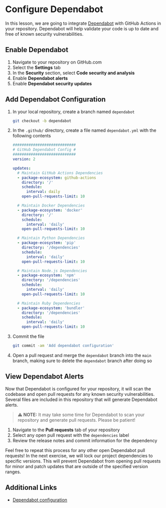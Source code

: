 # Configure Dependabot

In this lesson, we are going to integrate [Dependabot](https://dependabot.com/)
with GitHub Actions in your repository. Dependabot will help validate your code
is up to date and free of known security vulnerabilities.

## Enable Dependabot

1. Navigate to your repository on GitHub.com
2. Select the **Settings** tab
3. In the **Security** section, select **Code security and analysis**
4. Enable **Dependabot alerts**
5. Enable **Dependabot security updates**

## Add Dependabot Configuration

1. In your local repository, create a branch named `dependabot`

   ```bash
   git checkout -b dependabot
   ```

2. In the `.github/` directory, create a file named `dependabot.yml` with the
   following contents

   ```yaml
   ############################
   # GitHub Dependabot Config #
   ############################
   version: 2

   updates:
     # Maintain GitHub Actions Dependencies
     - package-ecosystem: github-actions
       directory: '/'
       schedule:
         interval: daily
       open-pull-requests-limit: 10

     # Maintain Docker Dependencies
     - package-ecosystem: 'docker'
       directory: '/'
       schedule:
         interval: 'daily'
       open-pull-requests-limit: 10

     # Maintain Python Dependencies
     - package-ecosystem: 'pip'
       directory: '/dependencies'
       schedule:
         interval: 'daily'
       open-pull-requests-limit: 10

     # Maintain Node.js Dependencies
     - package-ecosystem: 'npm'
       directory: '/dependencies'
       schedule:
         interval: 'daily'
       open-pull-requests-limit: 10

     # Maintain Ruby Dependencies
     - package-ecosystem: 'bundler'
       directory: '/dependencies'
       schedule:
         interval: 'daily'
       open-pull-requests-limit: 10
   ```

3. Commit the file

   ```bash
   git commit -am 'Add dependabot configuration'
   ```

4. Open a pull request and merge the `dependabot` branch into the `main` branch,
   making sure to delete the `dependabot` branch after doing so

## View Dependabot Alerts

Now that Dependabot is configured for your repository, it will scan the codebase
and open pull requests for any known security vulnerabilities. Several files are
included in this repository that will generate Dependabot alerts.

> **:warning: NOTE:** It may take some time for Dependabot to scan your
> repository and generate pull requests. Please be patient!

1. Navigate to the **Pull requests** tab of your repository
2. Select any open pull request with the `dependencies` label
3. Review the release notes and commit information for the dependency

Feel free to repeat this process for any other open Dependabot pull requests! In
the next exercise, we will lock our project dependencies to specific versions.
This will prevent Dependabot from opening pull requests for minor and patch
updates that are outside of the specified version ranges.

## Additional Links

- [Dependabot configuration](https://docs.github.com/en/code-security/dependabot/dependabot-version-updates/configuration-options-for-the-dependabot.yml-file)
